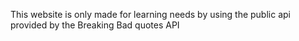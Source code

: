  This website is only made for learning needs by using the public api provided by the Breaking Bad quotes API
